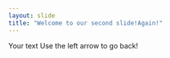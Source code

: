```yaml
---
layout: slide
title: "Welcome to our second slide!Again!"
---
```

Your text
Use the left arrow to go back!
